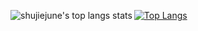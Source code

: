 [![Top Langs](https://github-readme-stats-eight-xi-93.vercel.app/api/top-langs/?username=shujiejune&card_width=300&size_weight=1&count_weight=0&langs_count=8&layout=compact&theme=solarized-light&hide=html,css,ejs,shaderlab,hlsl)](https://github.com/shujiejune/github-readme-stats)
<img align="left" alt="shujiejune's top langs stats" src="https://github-readme-stats-eight-xi-93.vercel.app/api/top-langs/?username=shujiejune&card_width=300&size_weight=1&count_weight=0&langs_count=8&layout=compact&theme=solarized-light&hide=html,css,ejs,shaderlab,hlsl" />

<!--
**shujiejune/shujiejune** is a ✨ _special_ ✨ repository because its `README.md` (this file) appears on your GitHub profile.

Here are some ideas to get you started:

- 🔭 I’m currently working on ...
- 🌱 I’m currently learning ...
- 👯 I’m looking to collaborate on ...
- 🤔 I’m looking for help with ...
- 💬 Ask me about ...
- 📫 How to reach me: ...
- 😄 Pronouns: ...
- ⚡ Fun fact: ...
-->
